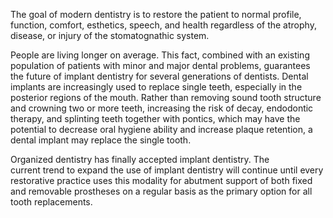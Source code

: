 The goal of modern dentistry is to restore the patient to normal profile, function, comfort, esthetics, speech, and health regardless of the atrophy, disease, or injury of the stomatognathic system.

People are living longer on average. This fact, combined with an existing population of patients with minor and major dental problems, guarantees the future of implant dentistry for several generations of dentists. Dental implants are increasingly used to replace single teeth, especially in the posterior regions of the mouth. Rather than removing sound tooth structure and crowning two or more teeth, increasing the risk of decay, endodontic therapy, and splinting teeth together with pontics, which may have the potential to decrease oral hygiene ability and increase plaque retention, a dental implant may replace the single tooth.

Organized dentistry has finally accepted implant dentistry. The current trend to expand the use of implant dentistry will continue until every restorative practice uses this modality for abutment support of both fixed and removable prostheses on a regular basis as the primary option for all tooth replacements.